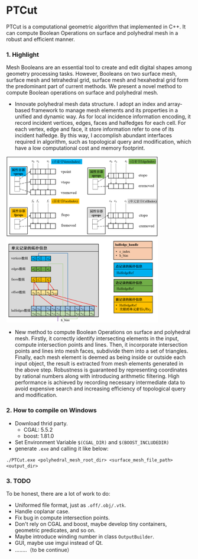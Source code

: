 # PTCut

PTCut is a computational geometric algorithm that implemented in C++. It can compute Boolean Operations on surface and polyhedral mesh in a robust and efficient manner.

### 1. Highlight

Mesh Booleans are an essential tool to create and edit digital shapes among geometry processing tasks. However, Booleans on two surface mesh, surface mesh and tetrahedral grid, surface mesh and hexahedral grid form the predominant part of current methods. We present a novel method to compute Boolean operations on surface and polyhedral mesh.

* Innovate polyhedral mesh data structure. I adopt an index and array-based framework to manage mesh elements and its properties in a unified and dynamic way. As for local incidence information encoding, it record incident vertices, edges, faces and halfedges for each cell. For each vertex, edge and face, it store information refer to one of its incident halfedge. By this way, I accomplish abundant interfaces required in algorithm, such as topological query and modification, which have a low computational cost and memory footprint.

<img src="./data/img/polyhedral_mesh_framework.png" title="polyhedral mesh framework" style="zoom: 40%;" />

<img src="./data/img/incident_information_encode.png" title="incident information encoding manner" style="zoom:40%;" />

* New method to compute Boolean Operations on surface and polyhedral mesh. Firstly, it correctly identify intersecting elements in the input, compute intersection points and lines. Then, it incorporate intersection points and lines into mesh faces, subdivide them into a set of triangles. Finally, each mesh element is deemed as being inside or outside each input object, the result is extracted from mesh elements generated in the above step. Robustness is guaranteed by representing coordinates by rational numbers along with introducing arithmetic filtering. High performance is achieved by recording necessary intermediate data to avoid expensive search and increasing efficiency of topological query and modification.



### 2. How to compile on Windows

* Download thrid party.
  * CGAL: 5.5.2
  * boost: 1.81.0
* Set Environment Variable `$(CGAL_DIR)` and `$(BOOST_INCLUDEDIR)`
* generate `.exe` and calling it like below:

```
./PTCut.exe <polyhedral_mesh_root_dir> <surface_mesh_file_path> <output_dir>
```

### 3. TODO

To be honest, there are a lot of work to do:

* Uniformed file format, just as `.off/.obj/.vtk`.
* Handle coplanar case.
* Fix bug in compute intersection points.
* Don't rely on CGAL and boost, maybe develop tiny containers, geometric predicates, and so on.
* Maybe introduce winding number in class `OutputBuilder`.
* GUI, maybe use imgui instead of Qt.
* ........（to be continue）

